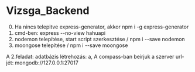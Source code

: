 # Vizsga_Backend
0. Ha nincs telepitve express-generator, akkor npm i -g express-generator
1. cmd-ben: express --no-view hahuapi
2. nodemon telepítése, start script szerkesztése / npm i --save nodemon
3. moongose telepítése / npm i --save moongose

A 2.feladat: adatbázis létrehozás:
    a, A compass-ban beírjuk a szerver url-jét: mongodb://127.0.0.1:27017
